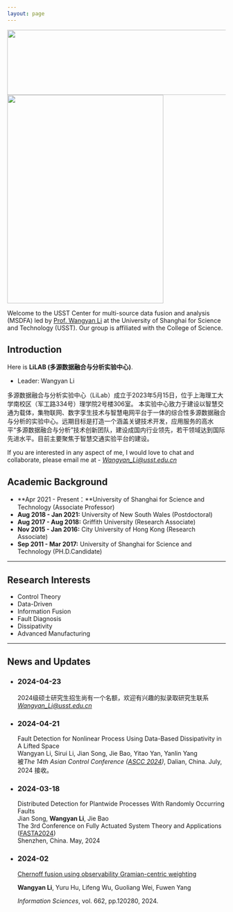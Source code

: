 ```yaml
---
layout: page
---
```


<div align="center">
    <img src="https://usst-lilab.github.io/实验室logo.png" width="900" height="150">
</div>
<img src="https://usst-lilab.github.io/images/LiLAB.png" class="floatpic" width="360" height="480">

Welcome to the USST Center for multi-source data fusion and analysis (MSDFA) led by [Prof. Wangyan Li](https://lxy.usst.edu.cn/2022/0107/c2208a263867/page.htm) at the University of Shanghai for Science and Technology (USST). Our group is affiliated with the College of Science. 

## Introduction
Here is **LiLAB (多源数据融合与分析实验中心)**.
- Leader: Wangyan Li

多源数据融合与分析实验中心（LiLab）成立于2023年5月15日，位于上海理工大学南校区（军工路334号）理学院2号楼306室。
本实验中心致力于建设以智慧交通为载体，集物联网、数字孪生技术与智慧电网平台于一体的综合性多源数据融合与分析的实验中心。远期目标是打造一个涵盖关键技术开发，应用服务的高水平“多源数据融合与分析”技术创新团队，建设成国内行业领先，若干领域达到国际先进水平。目前主要聚焦于智慧交通实验平台的建设。

If you are interested in any aspect of me, I would love to chat and collaborate, please email me at - *Wangyan_Li@usst.edu.cn*

## Academic Background

- **Apr 2021 - Present：**University of Shanghai for Science and Technology (Associate Professor)
- **Aug 2018 - Jan 2021:** University of New South Wales (Postdoctoral)
- **Aug 2017 - Aug 2018:** Griffith University (Research Associate)
- **Nov 2015 - Jan 2016:** City University of Hong Kong (Research Associate)
- **Sep 2011 - Mar 2017:** University of Shanghai for Science and Technology (PH.D.Candidate)

---

## Research Interests

- Control Theory
- Data-Driven
- Information Fusion
- Fault Diagnosis
- Dissipativity
- Advanced Manufacturing

---

## News and Updates

- ### 2024-04-23

  2024级硕士研究生招生尚有一个名额，欢迎有兴趣的拟录取研究生联系 *Wangyan_Li@usst.edu.cn*

- ### 2024-04-21

  Fault Detection for Nonlinear Process Using Data-Based Dissipativity in A Lifted Space<br> Wangyan Li, Sirui Li, Jian Song, Jie Bao, Yitao Yan, Yanlin Yang<br>被*The 14th Asian Control Conference ([ASCC 2024](https://ascc2024.dlut.edu.cn/Meeting/Default/Index_En?mid=b33811d2-a470-436f-9ad8-ca998c03a35d&page=1))*, Dalian, China. July, 2024 接收。

- ### 2024-03-18

  Distributed Detection for Plantwide Processes With Randomly Occurring Faults<br>Jian Song, **Wangyan Li**, Jie Bao<br>The 3rd Conference on Fully Actuated System Theory and Applications ([FASTA2024](http://fasta2024.fasta.org.cn/))<br>Shenzhen, China. May, 2024


- ### 2024-02

  [Chernoff fusion using observability Gramian-centric weighting](https://www.sciencedirect.com/science/article/pii/S0020025524001932?via%3Dihub=)<br>

  **Wangyan Li**, Yuru Hu, Lifeng Wu, Guoliang Wei, Fuwen Yang<br>

  *Information Sciences*, vol. 662, pp.120280, 2024.

